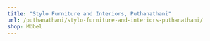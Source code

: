 ```yaml
---
title: "Stylo Furniture and Interiors, Puthanathani"
url: /puthanathani/stylo-furniture-and-interiors-puthanathani/
shop: Möbel
---
```

